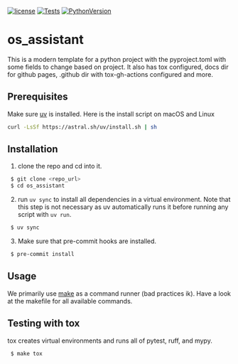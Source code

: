 [![license](https://img.shields.io/badge/license-MIT-blue)](https://opensource.org/license/mit/)
[![Tests](https://github.com/omar-abdelgawad/python-project-template/actions/workflows/tests.yml/badge.svg)](https://github.com/omar-abdelgawad/python-project-template/actions)
[![PythonVersion](https://img.shields.io/badge/python-3.10%20%7C%203.11%20%7C%203.12-blue)](https://img.shields.io/badge/python-3.8%20%7C%203.9%20%7C%203.10-blue)
<!-- [![Code style: black](https://img.shields.io/badge/code%20style-black-000000.svg)](https://github.com/psf/black) -->

# os_assistant
This is a modern template for a python project with the pyproject.toml with some fields to change based on project. It also has tox configured, docs dir for github pages, .github dir with tox-gh-actions configured and more.  

## Prerequisites
Make sure [uv](https://docs.astral.sh/uv/getting-started/installation/#installation-methods) is installed. Here is the install script on macOS and Linux
```bash
curl -LsSf https://astral.sh/uv/install.sh | sh
```

## Installation
1. clone the repo and cd into it.
```bash
 $ git clone <repo_url>
 $ cd os_assistant
```
2. run `uv sync` to install all dependencies in a virtual environment. Note that this step is not necessary as uv automatically runs it before running any script with `uv run`.
```bash
 $ uv sync
```
3. Make sure that pre-commit hooks are installed.
```bash
 $ pre-commit install
``` 

## Usage
We primarily use [make](https://www.gnu.org/software/make/) as a command runner (bad practices ik). Have a look at the makefile for all available commands. 

## Testing with tox
tox creates virtual environments and runs all of pytest, ruff, and mypy.
```bash
 $ make tox
```
